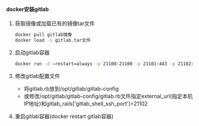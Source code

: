 #### docker安装gitlab

1. 获取镜像或加载已有的镜像tar文件

   ```bash
   docker pull gitlab镜像
   docker load -i gitlab.tar文件
   ```

2. 启动gitlab容器

   ```bash
   docker run -d –restart=always -p 21100:21100 -p 21101:443 -p 21102:22 -v /opt/gitlab/gitlab-data:/var/opt/gitlab -v /etc/localtime:/etc/localtime -v /opt/gitlab/logs:/var/log/gitlab -v /opt/gitlab/gitlab-config:/etc/gitlab -m 54000M --name gitlab --privileged=true h3ccloud/devopscloud/os-gitlab:clean
   ```

3. 修改gitlab配置文件

   - 将gitlab.rb放到/opt/gitlab/gitlab-config
   - 或修改/opt/gitlab/gitlab-config/gitlab.rb文件指定external_url(指定本机IP地址)和gitlab_rails['gitlab_shell_ssh_port']=21102

4. 重启gitlab容器(docker restart gitlab容器)